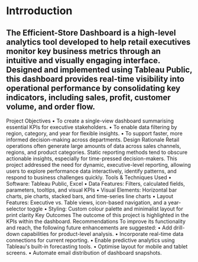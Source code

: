 # Intrroduction
## The Efficient-Store Dashboard is a high-level analytics tool developed to help retail executives monitor key business metrics through an intuitive and visually engaging interface. Designed and implemented using Tableau Public, this dashboard provides real-time visibility into operational performance by consolidating key indicators, including sales, profit, customer volume, and order flow. 
Project Objectives
• To create a single-view dashboard summarising essential KPIs for executive stakeholders.
• To enable data filtering by region, category, and year for flexible insights.
• To support faster, more informed decision-making across departments.
Design Rationale
Retail operations often generate large amounts of data across sales channels, regions, and product categories. Static reporting methods tend to obscure actionable insights, especially for time-pressed decision-makers. This project addressed the need for dynamic, executive-level reporting, allowing users to explore performance data interactively, identify patterns, and respond to business challenges quickly.
Tools & Techniques Used
• Software: Tableau Public, Excel
• Data Features: Filters, calculated fields, parameters, tooltips, and visual KPIs
• Visual Elements: Horizontal bar charts, pie charts, stacked bars, and time-series line charts
• Layout Features: Executive vs. Table views, icon-based navigation, and a year-selector toggle
• Styling: Custom colour palette and minimalist layout for print clarity
Key Outcomes
The outcome of this project is highlighted in the KPIs within the dashboard.
Recommendations
To improve its functionality and reach, the following future enhancements are suggested:
• Add drill-down capabilities for product-level analysis.
• Incorporate real-time data connections for current reporting.
• Enable predictive analytics using Tableau's built-in forecasting tools.
• Optimise layout for mobile and tablet screens.
• Automate email distribution of dashboard snapshots.
